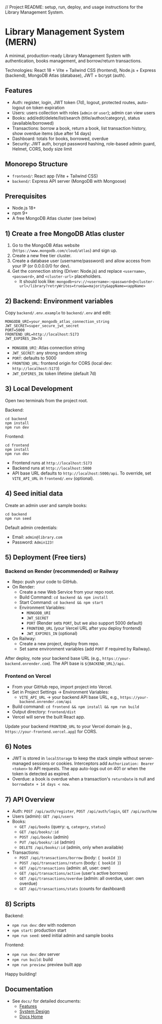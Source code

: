 // Project README: setup, run, deploy, and usage instructions for the Library Management System.

# Library Management System (MERN)

A minimal, production-ready Library Management System with authentication, books management, and borrow/return transactions.

Technologies: React 18 + Vite + Tailwind CSS (frontend), Node.js + Express (backend), MongoDB Atlas (database), JWT + bcrypt (auth).

## Features

- Auth: register, login, JWT token (7d), logout, protected routes, auto-logout on token expiration
- Users: users collection with roles (`admin` or `user`); admin can view users
- Books: add/edit/delete/list/search (title/author/category), status (available/borrowed)
- Transactions: borrow a book, return a book, list transaction history, show overdue items (due after 14 days)
- Dashboard: totals for books, borrowed, overdue
- Security: JWT auth, bcrypt password hashing, role-based admin guard, Helmet, CORS, body size limit

## Monorepo Structure

- `frontend/`: React app (Vite + Tailwind CSS)
- `backend/`: Express API server (MongoDB with Mongoose)

## Prerequisites

- Node.js 18+
- npm 9+
- A free MongoDB Atlas cluster (see below)

## 1) Create a free MongoDB Atlas cluster

1. Go to the MongoDB Atlas website (`https://www.mongodb.com/cloud/atlas`) and sign up.
2. Create a new free tier cluster.
3. Create a database user (username/password) and allow access from your IP (or 0.0.0.0/0 for dev).
4. Get the connection string (Driver: Node.js) and replace `<username>`, `<password>`, and `<cluster-url>` placeholders.
   - It should look like: `mongodb+srv://<username>:<password>@<cluster-url>/library?retryWrites=true&w=majority&appName=<appName>`

## 2) Backend: Environment variables

Copy `backend/.env.example` to `backend/.env` and edit:

```
MONGODB_URI=your_mongodb_atlas_connection_string
JWT_SECRET=super_secure_jwt_secret
PORT=5000
FRONTEND_URL=http://localhost:5173
JWT_EXPIRES_IN=7d
```

- `MONGODB_URI`: Atlas connection string
- `JWT_SECRET`: any strong random string
- `PORT`: defaults to 5000
- `FRONTEND_URL`: frontend origin for CORS (local dev: `http://localhost:5173`)
- `JWT_EXPIRES_IN`: token lifetime (default 7d)

## 3) Local Development

Open two terminals from the project root.

Backend:
```
cd backend
npm install
npm run dev
```

Frontend:
```
cd frontend
npm install
npm run dev
```

- Frontend runs at `http://localhost:5173`
- Backend runs at `http://localhost:5000`
- API base URL defaults to `http://localhost:5000/api`. To override, set `VITE_API_URL` in `frontend/.env` (optional).

## 4) Seed initial data

Create an admin user and sample books:

```
cd backend
npm run seed
```

Default admin credentials:
- Email: `admin@library.com`
- Password: `Admin123!`

## 5) Deployment (Free tiers)

### Backend on Render (recommended) or Railway

- Repo: push your code to GitHub.
- On Render:
  - Create a new Web Service from your repo root.
  - Build Command: `cd backend && npm install`
  - Start Command: `cd backend && npm start`
  - Environment Variables:
    - `MONGODB_URI`
    - `JWT_SECRET`
    - `PORT` (Render sets `PORT`, but we also support 5000 default)
    - `FRONTEND_URL` (your Vercel URL after you deploy frontend)
    - `JWT_EXPIRES_IN` (optional)
- On Railway:
  - Create a new project, deploy from repo.
  - Set same environment variables (add `PORT` if required by Railway).

After deploy, note your backend base URL (e.g., `https://your-backend.onrender.com`). The API base is `${BACKEND_URL}/api`.

### Frontend on Vercel

- From your GitHub repo, import project into Vercel.
- Set in Project Settings → Environment Variables:
  - `VITE_API_URL` → your backend API base URL, e.g., `https://your-backend.onrender.com/api`
- Build command: `cd frontend && npm install && npm run build`
- Output directory: `frontend/dist`
- Vercel will serve the built React app.

Update your backend `FRONTEND_URL` to your Vercel domain (e.g., `https://your-frontend.vercel.app`) for CORS.

## 6) Notes

- JWT is stored in `localStorage` to keep the stack simple without server-managed sessions or cookies. Interceptors add `Authorization: Bearer <token>` to API requests. The app auto-logs out on 401 or when the token is detected as expired.
- Overdue: a book is overdue when a transaction's `returnDate` is null and `borrowDate + 14 days < now`.

## 7) API Overview

- Auth: `POST /api/auth/register`, `POST /api/auth/login`, `GET /api/auth/me`
- Users (admin): `GET /api/users`
- Books:
  - `GET /api/books` (query: `q`, `category`, `status`)
  - `GET /api/books/:id`
  - `POST /api/books` (admin)
  - `PUT /api/books/:id` (admin)
  - `DELETE /api/books/:id` (admin, only when available)
- Transactions:
  - `POST /api/transactions/borrow` (body: `{ bookId }`)
  - `POST /api/transactions/return` (body: `{ bookId }`)
  - `GET /api/transactions` (admin: all, user: own)
  - `GET /api/transactions/active` (user's active borrows)
  - `GET /api/transactions/overdue` (admin: all overdue, user: own overdue)
  - `GET /api/transactions/stats` (counts for dashboard)

## 8) Scripts

Backend:
- `npm run dev`: dev with nodemon
- `npm start`: production start
- `npm run seed`: seed initial admin and sample books

Frontend:
- `npm run dev`: dev server
- `npm run build`: build
- `npm run preview`: preview built app

Happy building!


## Documentation

- See `docs/` for detailed documents:
  - [Features](docs/features.md)
  - [System Design](docs/system-design.md)
  - [Docs Home](docs/README.md)


